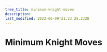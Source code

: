 ```yaml
---
tree_title: minimum-knight-moves
description: 
last_modified: 2022-06-09T21:23:28.2328
---
```


# Minimum Knight Moves

